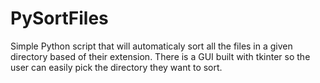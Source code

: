 # PySortFiles
Simple Python script that will automaticaly sort all the files in a given directory based of their extension.
There is a GUI built with tkinter so the user can easily pick the directory they want to sort.
